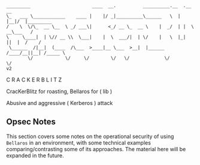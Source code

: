 ```
_________                       ____  __.          __________.__  .__  __          
\_   ___ \____________    ____ |    |/ _|__________\______   \  | |__|/  |_________
/    \  \/\_  __ \__  \ _/ ___\|      <_/ __ \_  __ \    |  _/  | |  \   __\___   /
\     \____|  | \// __ \\  \___|    |  \  ___/|  | \/    |   \  |_|  ||  |  /    / 
 \______  /|__|  (____  /\___  >____|__ \___  >__|  |______  /____/__||__| /_____ \
        \/            \/     \/        \/   \/             \/                    \/
v2
```

C R A C K E R B L I T Z

CracKerBlitz for roasting, Bellaros for ( lib )

Abusive and aggressive ( Kerberos ) attack

## Opsec Notes

This section covers some notes on the operational security of using `Bellaros` in an environment, with some technical examples comparing/contrasting some of its approaches. 
The material here will be expanded in the future.
